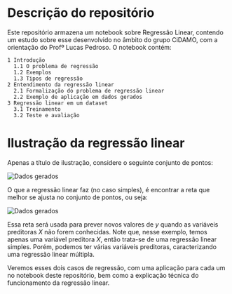 # Descrição do repositório

Este repositório armazena um notebook sobre Regressão Linear, contendo um estudo sobre esse desenvolvido no âmbito do grupo CiDAMO, com a orientação do Profº Lucas Pedroso. O notebook contém:

```
1 Introdução
  1.1 O problema de regressão
  1.2 Exemplos
  1.3 Tipos de regressão
2 Entendimento da regressão linear
  2.1 Formalização do problema de regressão linear
  2.2 Exemplo de aplicação em dados gerados
3 Regressão linear em um dataset
  3.1 Treinamento
  3.2 Teste e avaliação
```

# Ilustração da regressão linear

Apenas a título de ilustração, considere o seguinte conjunto de pontos:

![Dados gerados](imgs/dados_gerados.png "Dados gerados para a regressão linear")

O que a regressão linear faz (no caso simples), é encontrar a reta que melhor se ajusta no conjunto de pontos, ou seja:

![Dados gerados](imgs/dados_gerados.png "Dados gerados para a regressão linear")

Essa reta será usada para prever novos valores de *y* quando as variáveis preditoras *X* não forem conhecidas. Note que, nesse exemplo, temos apenas uma variável preditora *X*, então trata-se de uma regressão linear simples. Porém, podemos ter várias variáveis preditoras, caracterizando uma regressão linear múltipla.

Veremos esses dois casos de regressão, com uma aplicação para cada um no notebook deste repositório, bem como a explicação técnica do funcionamento da regressão linear.
